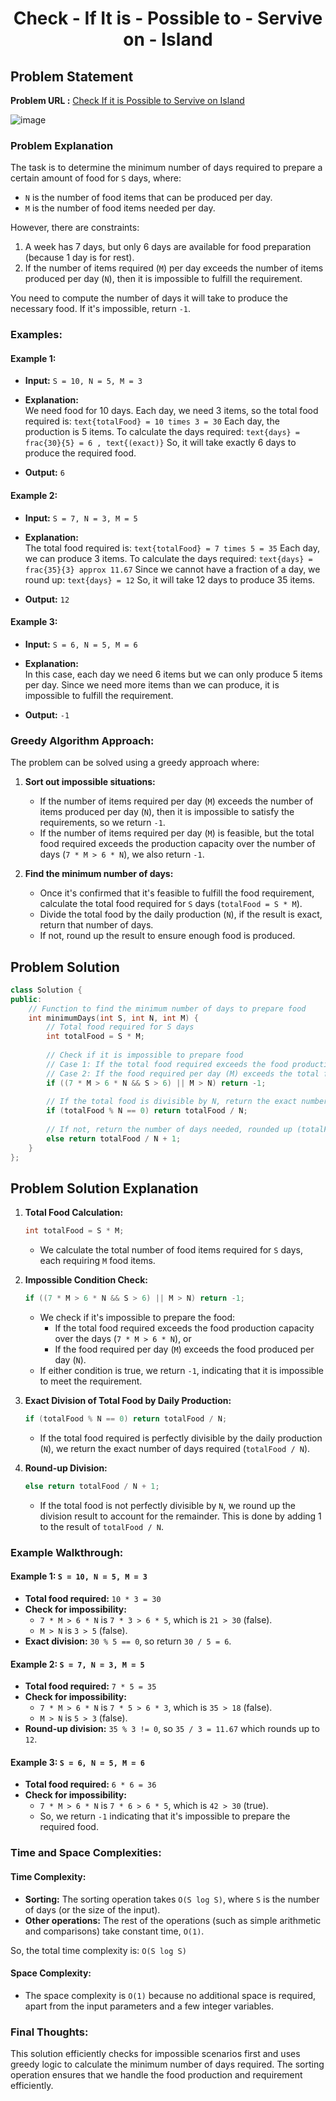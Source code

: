 <h1 align="center">Check - If It is - Possible to - Servive on - Island</h1>

## Problem Statement

**Problem URL :** [Check If it is Possible to Servive on Island](https://www.geeksforgeeks.org/problems/check-if-it-is-possible-to-survive-on-island4922/0)

![image](https://github.com/user-attachments/assets/dd16fce4-e34d-46d8-9714-f47ef5f39bd0)

### Problem Explanation
The task is to determine the minimum number of days required to prepare a certain amount of food for `S` days, where:
- `N` is the number of food items that can be produced per day.
- `M` is the number of food items needed per day.

However, there are constraints:
1. A week has 7 days, but only 6 days are available for food preparation (because 1 day is for rest).
2. If the number of items required (`M`) per day exceeds the number of items produced per day (`N`), then it is impossible to fulfill the requirement.

You need to compute the number of days it will take to produce the necessary food. If it's impossible, return `-1`.

### Examples:

#### Example 1:
- **Input:** `S = 10, N = 5, M = 3`
- **Explanation:**  
  We need food for 10 days. Each day, we need 3 items, so the total food required is:
  `
  text{totalFood} = 10 times 3 = 30
  `
  Each day, the production is 5 items. To calculate the days required:
  `
  text{days} = frac{30}{5} = 6 , text{(exact)}
  `
  So, it will take exactly 6 days to produce the required food.

- **Output:** `6`

#### Example 2:
- **Input:** `S = 7, N = 3, M = 5`
- **Explanation:**  
  The total food required is:
  `
  text{totalFood} = 7 times 5 = 35
  `
  Each day, we can produce 3 items. To calculate the days required:
  `
  text{days} = frac{35}{3} approx 11.67
  `
  Since we cannot have a fraction of a day, we round up:
  `
  text{days} = 12
  `
  So, it will take 12 days to produce 35 items.

- **Output:** `12`

#### Example 3:
- **Input:** `S = 6, N = 5, M = 6`
- **Explanation:**  
  In this case, each day we need 6 items but we can only produce 5 items per day. Since we need more items than we can produce, it is impossible to fulfill the requirement.

- **Output:** `-1`


### Greedy Algorithm Approach:

The problem can be solved using a greedy approach where:
1. **Sort out impossible situations:** 
   - If the number of items required per day (`M`) exceeds the number of items produced per day (`N`), then it is impossible to satisfy the requirements, so we return `-1`.
   - If the number of items required per day (`M`) is feasible, but the total food required exceeds the production capacity over the number of days (`7 * M > 6 * N`), we also return `-1`.

2. **Find the minimum number of days:** 
   - Once it's confirmed that it's feasible to fulfill the food requirement, calculate the total food required for `S` days (`totalFood = S * M`).
   - Divide the total food by the daily production (`N`), if the result is exact, return that number of days.
   - If not, round up the result to ensure enough food is produced.

## Problem Solution
```cpp
class Solution {
public:
    // Function to find the minimum number of days to prepare food
    int minimumDays(int S, int N, int M) {
        // Total food required for S days
        int totalFood = S * M;
        
        // Check if it is impossible to prepare food
        // Case 1: If the total food required exceeds the food production capacity (7 * M > 6 * N and S > 6)
        // Case 2: If the food required per day (M) exceeds the total food production capacity per day (N)
        if ((7 * M > 6 * N && S > 6) || M > N) return -1;
        
        // If the total food is divisible by N, return the exact number of days
        if (totalFood % N == 0) return totalFood / N;
        
        // If not, return the number of days needed, rounded up (totalFood / N + 1)
        else return totalFood / N + 1;
    }
};
```

## Problem Solution Explanation

1. **Total Food Calculation:**
   ```cpp
   int totalFood = S * M;
   ```
   - We calculate the total number of food items required for `S` days, each requiring `M` food items.

2. **Impossible Condition Check:**
   ```cpp
   if ((7 * M > 6 * N && S > 6) || M > N) return -1;
   ```
   - We check if it's impossible to prepare the food:
     - If the total food required exceeds the food production capacity over the days (`7 * M > 6 * N`), or
     - If the food required per day (`M`) exceeds the food produced per day (`N`).
   - If either condition is true, we return `-1`, indicating that it is impossible to meet the requirement.

3. **Exact Division of Total Food by Daily Production:**
   ```cpp
   if (totalFood % N == 0) return totalFood / N;
   ```
   - If the total food required is perfectly divisible by the daily production (`N`), we return the exact number of days required (`totalFood / N`).

4. **Round-up Division:**
   ```cpp
   else return totalFood / N + 1;
   ```
   - If the total food is not perfectly divisible by `N`, we round up the division result to account for the remainder. This is done by adding 1 to the result of `totalFood / N`.

### Example Walkthrough:

#### Example 1: `S = 10, N = 5, M = 3`
- **Total food required:** `10 * 3 = 30`
- **Check for impossibility:** 
  - `7 * M > 6 * N` is `7 * 3 > 6 * 5`, which is `21 > 30` (false).
  - `M > N` is `3 > 5` (false).
- **Exact division:** `30 % 5 == 0`, so return `30 / 5 = 6`.

#### Example 2: `S = 7, N = 3, M = 5`
- **Total food required:** `7 * 5 = 35`
- **Check for impossibility:**
  - `7 * M > 6 * N` is `7 * 5 > 6 * 3`, which is `35 > 18` (false).
  - `M > N` is `5 > 3` (false).
- **Round-up division:** `35 % 3 != 0`, so `35 / 3 = 11.67` which rounds up to `12`.

#### Example 3: `S = 6, N = 5, M = 6`
- **Total food required:** `6 * 6 = 36`
- **Check for impossibility:** 
  - `7 * M > 6 * N` is `7 * 6 > 6 * 5`, which is `42 > 30` (true).
  - So, we return `-1` indicating that it's impossible to prepare the required food.

### Time and Space Complexities:

#### Time Complexity:
- **Sorting:** The sorting operation takes `O(S log S)`, where `S` is the number of days (or the size of the input).
- **Other operations:** The rest of the operations (such as simple arithmetic and comparisons) take constant time, `O(1)`.

So, the total time complexity is:
`
O(S log S)
`

#### Space Complexity:

- The space complexity is `O(1)` because no additional space is required, apart from the input parameters and a few integer variables.

### Final Thoughts:
This solution efficiently checks for impossible scenarios first and uses greedy logic to calculate the minimum number of days required. The sorting operation ensures that we handle the food production and requirement efficiently.
